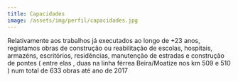 ```yaml
---
title: Capacidades
image: /assets/img/perfil/capacidades.jpg
---
```


Relativamente aos trabalhos já executados ao longo de +23 anos, registamos obras de construção ou reabilitação de escolas, hospitais, armazéns, escritórios, residências, manutenção de estradas e construção de pontes ( entre elas , duas na linha férrea Beira/Moatize nos km 509 e 510 ) num total de 633 obras até ano de 2017

